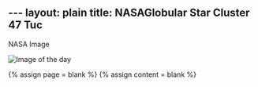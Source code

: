 --- layout: plain
title: NASAGlobular Star Cluster 47 Tuc
---

NASA Image

![Image of the day](https://apod.nasa.gov/apod/image/2402/NGC104_RGB_NASA1024.png)

{% assign page = blank %}
{% assign content = blank %}
